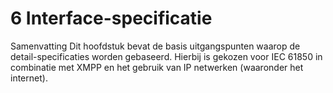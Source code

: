 # 6 Interface-specificatie

Samenvatting Dit hoofdstuk bevat de basis uitgangspunten waarop de detail-specificaties worden gebaseerd. Hierbij is gekozen voor IEC 61850 in combinatie met XMPP en het gebruik van IP netwerken \(waaronder het internet\).

